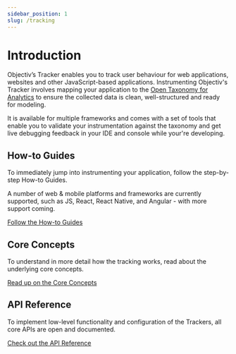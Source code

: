 ```yaml
---
sidebar_position: 1
slug: /tracking
---
```


# Introduction
Objectiv’s Tracker enables you to track user behaviour for web applications, websites and other JavaScript-based applications. Instrumenting Objectiv's Tracker involves mapping your application to the [Open Taxonomy for Analytics](/taxonomy) to ensure the collected data is clean, well-structured and ready for modeling.


It is available for multiple frameworks and comes with a set of tools that enable you to validate your instrumentation against the taxonomy and get live debugging feedback in your IDE and console while your're developing.

## How-to Guides
To immediately jump into instrumenting your application, follow the step-by-step How-to Guides.

A number of web & mobile platforms and frameworks are currently supported, such as JS, React, React Native, 
and Angular - with more support coming.

[Follow the How-to Guides](/tracking/how-to-guides/overview.md)

## Core Concepts
To understand in more detail how the tracking works, read about the underlying core concepts.

[Read up on the Core Concepts](/tracking/core-concepts/overview.md)

## API Reference
To implement low-level functionality and configuration of the Trackers, all core APIs are open and documented. 

[Check out the API Reference](/tracking/api-reference/overview.mdx)